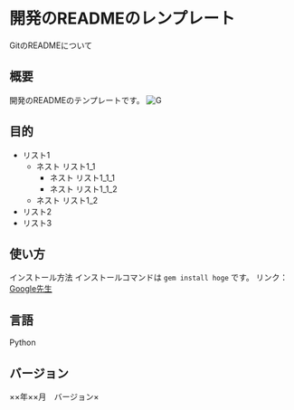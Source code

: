 # 開発のREADMEのレンプレート
GitのREADMEについて
## 概要
開発のREADMEのテンプレートです。
![G](https://i.gzn.jp/img/2020/11/05/github-source-code-leak/00.png)
## 目的
- リスト1
    - ネスト リスト1_1
        - ネスト リスト1_1_1
        - ネスト リスト1_1_2
    - ネスト リスト1_2
- リスト2
- リスト3
## 使い方
インストール方法
インストールコマンドは `gem install hoge` です。
リンク：[Google先生](https://www.google.co.jp/)
## 言語
Python
## バージョン
××年××月　バージョン×
